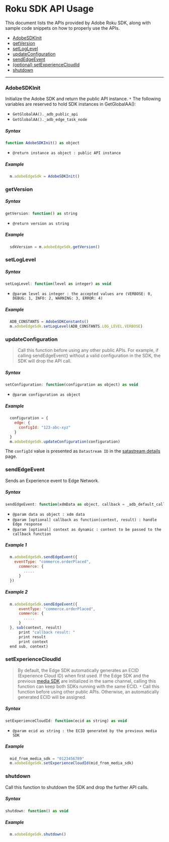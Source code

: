 # Roku SDK API Usage

This document lists the APIs provided by Adobe Roku SDK, along with sample code snippets on how to properly use the APIs.

- [AdobeSDKInit](#AdobeSDKInit)
- [getVersion](#getVersion)
- [setLogLevel](#setLogLevel)
- [updateConfiguration](#updateConfiguration)
- [sendEdgeEvent](#sendEdgeEvent)
- [(optional) setExperienceCloudId](#setExperienceCloudId)
- [shutdown](#shutdown)

---

### AdobeSDKInit

Initialize the Adobe SDK and return the public API instance. `*` The following variables are reserved to hold SDK instances in GetGlobalAA():
- `GetGlobalAA()._adb_public_api`
- `GetGlobalAA()._adb_edge_task_node`

##### Syntax

```javascript
function AdobeSDKInit() as object
```

- `@return instance as object : public API instance`

##### Example

```javascript
  m.adobeEdgeSdk = AdobeSDKInit()
```

### getVersion

##### Syntax

```javascript
getVersion: function() as string
```
- `@return version as string`

##### Example 

```javascript
  sdkVersion = m.adobeEdgeSdk.getVersion()
```

### setLogLevel

##### Syntax

```javascript
setLogLevel: function(level as integer) as void
```
- `@param level as integer : the accepted values are (VERBOSE: 0, DEBUG: 1, INFO: 2, WARNING: 3, ERROR: 4)`

##### Example 

```javascript
  ADB_CONSTANTS = AdobeSDKConstants()
  m.adobeEdgeSdk.setLogLevel(ADB_CONSTANTS.LOG_LEVEL.VERBOSE)
```

### updateConfiguration

> Call this function before using any other public APIs. For example, if calling sendEdgeEvent() without a valid configuration in the SDK, the SDK will drop the API call.

##### Syntax

```javascript
setConfiguration: function(configuration as object) as void
```
- `@param configuration as object`

##### Example 

```javascript
  configuration = {
    edge: {
      configId: "123-abc-xyz"
    }
  }
  m.adobeEdgeSdk.updateConfiguration(configuration)
```
The `configId` value is presented as `Datastream ID` in the [satastream details](https://experienceleague.adobe.com/docs/experience-platform/edge/datastreams/configure.html?lang=en#view-details) page.

### sendEdgeEvent

Sends an Experience event to Edge Network.

##### Syntax

```javascript
sendEdgeEvent: function(xdmData as object, callback = _adb_default_callback as function, context = invalid as dynamic) as void
```
- `@param data as object : xdm data`
- `@param [optional] callback as function(context, result) : handle Edge response`
- `@param [optional] context as dynamic : context to be passed to the callback function`

##### Example 1

```javascript
  m.adobeEdgeSdk.sendEdgeEvent({
    eventType: "commerce.orderPlaced",
      commerce: {
        .....
      }
  })
```
##### Example 2
```javascript
  m.adobeEdgeSdk.sendEdgeEvent({
      eventType: "commerce.orderPlaced",
      commerce: {
        .....
      }
  }, sub(context, result)
      print "callback result: "
      print result
      print context
  end sub, context)
```

### setExperienceCloudId

> By default, the Edge SDK automatically generates an ECID (Experience Cloud ID) when first used. If the Edge SDK and the previous [media SDK](https://experienceleague.adobe.com/docs/media-analytics/using/media-use-cases/sdk-track-scenegraph.html?lang=en#global-methods-for-mediaheartbeat) are initialized in the same channel, calling this function can keep both SDKs running with the same ECID. `*` Call this function before using other public APIs. Otherwise, an automatically generated ECID will be assigned.

##### Syntax

```javascript
setExperienceCloudId: function(ecid as string) as void
```

- `@param ecid as string : the ECID generated by the previous media SDK`

##### Example 

```javascript
  mid_from_media_sdk = "0123456789"
  m.adobeEdgeSdk.setExperienceCloudId(mid_from_media_sdk)
```

### shutdown 

Call this function to shutdown the SDK and drop the further API calls.

##### Syntax

```javascript
shutdown: function() as void
```

##### Example 

```javascript
  m.adobeEdgeSdk.shutdown()
```
